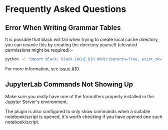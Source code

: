 # Frequently Asked Questions

## Error When Writing Grammar Tables

It is possible that black will fail when trying to create local cache directory, you can resovle this by creating the directory yourself (elevated permissions might be required):-

```bash
python -c "import black; black.CACHE_DIR.mkdir(parents=True, exist_ok=True)"
```

For more information, see [issue #10](https://github.com/jupyterlab-contrib/jupyterlab_code_formatter/issues/10).

## JupyterLab Commands Not Showing Up

Make sure you really have one of the formatters properly installed in the Jupyter Server's environment.

The plugin is also configured to only show commands when a suitable notebook/script is opened, it's worth checking if you have opened one such notebook/script.

##
